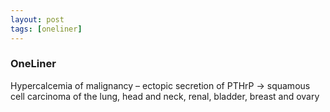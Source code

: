 ```yaml
---
layout: post
tags: [oneliner]
---
```



### OneLiner

Hypercalcemia of malignancy – ectopic secretion of PTHrP -> squamous cell carcinoma of the lung, head and neck, renal, bladder, breast and ovary
